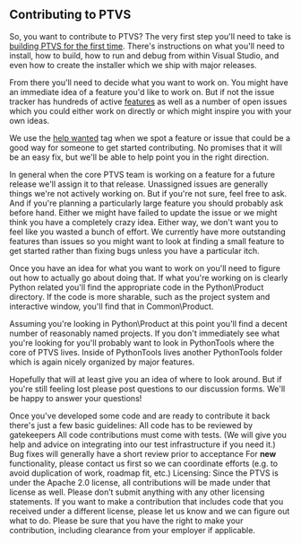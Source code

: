 ## Contributing to PTVS

So, you want to contribute to PTVS?  The very first step you'll need to take is [building PTVS for the first time](http://pytools.codeplex.com/wikipage?title=Build%20Instructions%20for%20PTVS). There's instructions on what you'll need to install, how to build, how to run and debug from within Visual Studio, and even how to create the installer which we ship with major releases.

From there you'll need to decide what you want to work on.  You might have an immediate idea of a feature you'd like to work on.  But if not the issue tracker has hundreds of active [features](https://github.com/Microsoft/PTVS/issues) as well as a number of open issues which you could either work on directly or which might inspire you with your own ideas.

We use the [help wanted](https://github.com/Microsoft/PTVS/issues?q=is%3Aopen+is%3Aissue+label%3A%22help+wanted%22) tag when we spot a feature or issue that could be a good way for someone to get started contributing. No promises that it will be an easy fix, but we'll be able to help point you in the right direction.

In general when the core PTVS team is working on a feature for a future release we'll assign it to that release. Unassigned issues are generally things we're not actively working on.  But if you're not sure, feel free to ask. And if you're planning a particularly large feature you should probably ask before hand.  Either we might have failed to update the issue or we might think you have a completely crazy idea.  Either way, we don't want you to feel like you wasted a bunch of effort.  We currently have more outstanding features than issues so you might want to look at finding a small feature to get started rather than fixing bugs unless you have a particular itch.  

Once you have an idea for what you want to work on you'll need to figure out how to actually go about doing that.  If what you're working on is clearly Python related you'll find the appropriate code in the Python\Product directory.  If the code is more sharable, such as the project system and interactive window, you'll find that in Common\Product.

Assuming you're looking in Python\Product at this point you'll find a decent number of reasonably named projects.  If you don't immediately see what you're looking for you'll probably want to look in PythonTools where the core of PTVS lives.  Inside of PythonTools lives another PythonTools folder which is again nicely organized by major features.

Hopefully that will at least give you an idea of where to look around.  But if you're still feeling lost please post questions to our discussion forms.  We'll be happy to answer your questions!

Once you've developed some code and are ready to contribute it back there's just a few basic guidelines:
All code has to be reviewed by gatekeepers 
All code contributions must come with tests. (We will give you help and advice on integrating into our test infrastructure if you need it.) 
Bug fixes will generally have a short review prior to acceptance 
For **new** functionality, please contact us first so we can coordinate efforts (e.g.  to avoid duplication of work, roadmap fit, etc.) 
Licensing: Since the PTVS is under the Apache 2.0 license, all contributions will be made under that license as well. Please don’t submit anything with any other licensing statements. If you want to make a contribution that includes code that you received under a different license, please let us know and we can figure out what to do. Please be sure that you have the right to make your contribution, including clearance from your employer if applicable. 